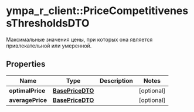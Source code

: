 # ympa_r_client::PriceCompetitivenessThresholdsDTO

Максимальные значения цены, при которых она является привлекательной или умеренной.

## Properties
Name | Type | Description | Notes
------------ | ------------- | ------------- | -------------
**optimalPrice** | [**BasePriceDTO**](BasePriceDTO.md) |  | [optional] 
**averagePrice** | [**BasePriceDTO**](BasePriceDTO.md) |  | [optional] 


